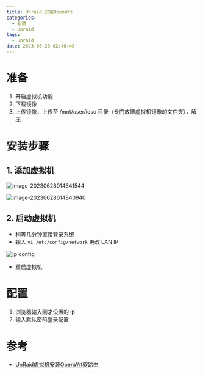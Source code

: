```yaml
---
title: Unraid-安装OpenWrt
categories:
  - 折腾
  - Unraid
tags:
  - unraid
date: 2023-06-28 02:40:48
---
```


# 准备

1. 开启虚拟机功能
2. 下载镜像
3. 上传镜像，上传至 /mnt/user/ioso 目录（专门放置虚拟机镜像的文件夹），解压

# 安装步骤

## 1. 添加虚拟机

![image-20230628014641544](https://cdn.myshenle.top/images/202306280146578.png)

![image-20230628014840940](https://cdn.myshenle.top/images/202306280148966.png)

## 2. 启动虚拟机

* 稍等几分钟直接登录系统
* 输入 `vi /etc/config/network` 更改 LAN IP

![ip config](https://cdn.myshenle.top/images/202306280300604.png)

* 重启虚拟机

# 配置

1. 浏览器输入刚才设置的 ip
2. 输入默认密码登录配置



# 参考

* [UnRaid虚拟机安装OpenWrt软路由](https://blog.csdn.net/engineerlzk/article/details/128337964)
